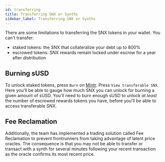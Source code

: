 ```yaml
---
id: transferring
title: Transferring SNX or Synths
sidebar_label: Transferring SNX or Synths
---
```


There are some limitations to transferring the SNX tokens in your wallet. You can't transfer:
- staked tokens: the SNX that collateralize your debt up to 800%
- escrowed tokens: SNX rewards remain locked under escrow for a year after distribution

## Burning sUSD

To unlock staked tokens, press `Burn` on <a href="https://mintr.synthetix.io/" class="link" target="_blank">Mintr</a>. Press `View transferable SNX`. Here you'll be able to gauge how much SNX you can unlock for burning a given amount of sUSD. You'll need to burn enough sUSD to unlock *at least* the number of escrowed rewards tokens you have, before you'll be able to access transferable SNX. 

## Fee Reclamation

Additionally, the team has implemented a trading solution called Fee Reclamation to prevent frontrunners from taking advantage of latent price oracles. The consequence is that you may not be able to transfer or transact with a synth for several minutes following your recent transaction as the oracle confirms its most recent price. 